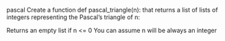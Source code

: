 pascal
Create a function def pascal_triangle(n): that returns a list of lists of integers representing the Pascal’s triangle of n:

Returns an empty list if n <= 0
You can assume n will be always an integer
